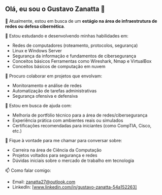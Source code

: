 ## Olá, eu sou o Gustavo Zanatta 👋

🔭 Atualmente, estou em busca de um **estágio na área de infraestrutura de redes ou defesa cibernética**.

🌱 Estou estudando e desenvolvendo minhas habilidades em:
- Redes de computadores (roteamento, protocolos, segurança)
- Linux e Windows Server
- Segurança da informação e fundamentos de cibersegurança
- Conceitos básicos Ferramentas como Wireshark, Nmap e VirtualBox
- Conceitos básicos de computação em nuvem

👯 Procuro colaborar em projetos que envolvam:
- Monitoramento e análise de redes
- Automatização de tarefas administrativas
- Segurança ofensiva e defensiva 

🤔 Estou em busca de ajuda com:
- Melhoria de portfólio técnico para a área de redes/cibersegurança
- Experiência prática com ambientes reais ou simulados
- Certificações recomendadas para iniciantes (como CompTIA, Cisco, etc.)

💬 Fique à vontade para me chamar para conversar sobre:
- Carreira na área de Ciência da Computação
- Projetos voltados para segurança e redes
- Dúvidas iniciais sobre o mercado de trabalho em tecnologia

📫 Como falar comigo:
- Email: zanatta27@outlook.com
- LinkedIn: [www.linkedin.com/in/gustavo-zanatta-54a152263]
